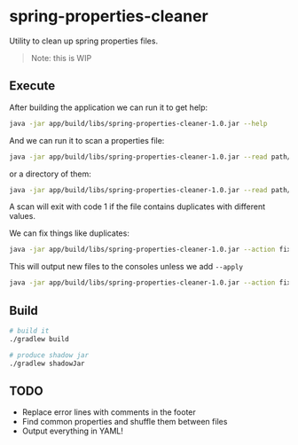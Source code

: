 # spring-properties-cleaner
Utility to clean up spring properties files.

> Note: this is WIP

## Execute

After building the application we can run it to get help:

```bash
java -jar app/build/libs/spring-properties-cleaner-1.0.jar --help
```

And we can run it to scan a properties file:

```bash
java -jar app/build/libs/spring-properties-cleaner-1.0.jar --read path/to/resources/myproperties.properties
```

or a directory of them:

```bash
java -jar app/build/libs/spring-properties-cleaner-1.0.jar --read path/to/resources
```

A scan will exit with code 1 if the file contains duplicates with different values.

We can fix things like duplicates:

```bash
java -jar app/build/libs/spring-properties-cleaner-1.0.jar --action fix --read path/to/resources
```

This will output new files to the consoles unless we add `--apply`

```bash
java -jar app/build/libs/spring-properties-cleaner-1.0.jar --action fix --apply --read path/to/resources
```


## Build

```bash
# build it
./gradlew build

# produce shadow jar
./gradlew shadowJar
```

## TODO

- Replace error lines with comments in the footer
- Find common properties and shuffle them between files
- Output everything in YAML!